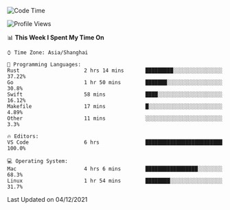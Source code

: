 <!--START_SECTION:waka-->
![Code Time](http://img.shields.io/badge/Code%20Time-761%20hrs%2034%20mins-blue)

![Profile Views](http://img.shields.io/badge/Profile%20Views-5-blue)

📊 **This Week I Spent My Time On** 

```text
⌚︎ Time Zone: Asia/Shanghai

💬 Programming Languages: 
Rust                     2 hrs 14 mins       █████████░░░░░░░░░░░░░░░░   37.22% 
Go                       1 hr 50 mins        ███████░░░░░░░░░░░░░░░░░░   30.8% 
Swift                    58 mins             ████░░░░░░░░░░░░░░░░░░░░░   16.12% 
Makefile                 17 mins             █░░░░░░░░░░░░░░░░░░░░░░░░   4.89% 
Other                    11 mins             ░░░░░░░░░░░░░░░░░░░░░░░░░   3.3%

🔥 Editors: 
VS Code                  6 hrs               █████████████████████████   100.0%

💻 Operating System: 
Mac                      4 hrs 6 mins        █████████████████░░░░░░░░   68.3% 
Linux                    1 hr 54 mins        ████████░░░░░░░░░░░░░░░░░   31.7%

```


 Last Updated on 04/12/2021
<!--END_SECTION:waka-->
